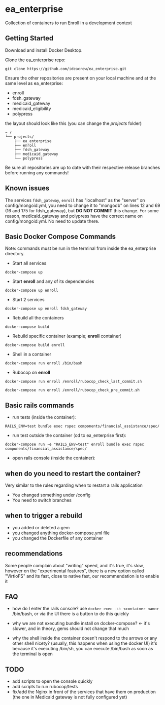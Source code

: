 # ea_enterprise
Collection of containers to run Enroll in a development context

## Getting Started

Download and install Docker Desktop.

Clone the ea_enterprise repo:
```
git clone https://github.com/ideacrew/ea_enterprise.git
```
Ensure the other repositories are present on your local machine and at the same level as ea_enterprise:

- enroll
- fdsh_gateway
- medicaid_gateway
- medicaid_eligibility
- polypress

the layout should look like this (you can change the *projects* folder)
```
~ /
└── projects/
    ├── ea_enterprise
    ├── enroll
    ├── fdsh_gateway
    ├── medicaid_gateway
    └── polypress

```

Be sure all repositories are up to date with their respective release branches before running any commands!

## Known issues

The services `fdsh_gateway`, `enroll` has "localhost" as the "server" on config/mongoid.yml, you need to change it to "mongodb" on lines 12 and 69 (16 and 175 for fdsh_gateway), but **DO NOT COMMIT** this change.
For some reason, medicaid_gateway and polypress have the correct name on config/mongoid.yml. No need to update there.


## Basic Docker Compose Commands
Note: commands must be run in the terminal from inside the ea_enterprise directory.

- Start all services
```
docker-compose up
```

- Start **enroll** and any of its dependencies
```
docker-compose up enroll
```

- Start 2 services
```
docker-compose up enroll fdsh_gateway
```
- Rebuild all the containers  
```
docker-compose build
```

- Rebuild specific container (example; **enroll** container)
```
docker-compose build enroll
```
- Shell in a container
```
docker-compose run enroll /bin/bash
```
- Rubocop on **enroll**
```
docker-compose run enroll /enroll/rubocop_check_last_commit.sh
```
```
docker-compose run enroll /enroll/rubocop_check_pre_commit.sh
```
## Basic rails commands
- run tests (inside the container): 
```
RAILS_ENV=test bundle exec rspec components/financial_assistance/spec/
```

- run test outside the container (cd to ea_enterprise first):
```
docker-compose run -e "RAILS_ENV=test" enroll bundle exec rspec components/financial_assistance/spec/
```

- open rails console (inside the container):
## when do you need to restart the container?

Very similar to the rules regarding when to restart a rails application 

- You changed something under /config 
- You need to switch branches

## when to trigger a rebuild 

- you added or deleted a gem
- you changed anything docker-compose.yml file
- you changed the Dockerfile of any container

## recommendations 

Some people complain about "writing" speed, and it's true, it's slow, however on the "experimental features", there is a new option called "VirtioFS" and its fast, close to native fast, our recommendation is to enable it

## FAQ

- how do I enter the rails console? use `docker exec -it <container name>` /bin/bash, or via the UI there is a button to do this quickly

- why we are not executing bundle install on docker-compose? <- it's slower, and in theory, gems should not change that much

- why the shell inside the container doesn't respond to the arrows or any other shell nicety? (usually, this happens when using the docker UI) it's because it's executing /bin/sh, you can execute /bin/bash as soon as the terminal is open

## TODO

- add scripts to open the console quickly 
- add scripts to run rubocop/tests
- fix/add the Nginx in front of the services that have them on production (the one in Medicaid gateway is not fully configured yet)
